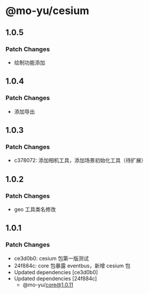 # @mo-yu/cesium

## 1.0.5

### Patch Changes

- 绘制功能添加

## 1.0.4

### Patch Changes

- 添加导出

## 1.0.3

### Patch Changes

- c378072: 添加相机工具，添加场景初始化工具（待扩展）

## 1.0.2

### Patch Changes

- geo 工具类名修改

## 1.0.1

### Patch Changes

- ce3d0b0: cesium 包第一版测试
- 24f884c: core 包暴露 eventbus，新增 cesium 包
- Updated dependencies [ce3d0b0]
- Updated dependencies [24f884c]
  - @mo-yu/core@1.0.11
